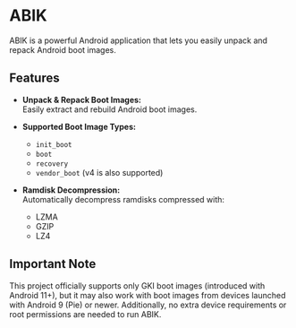 # ABIK

ABIK is a powerful Android application that lets you easily unpack and repack Android boot images.

## Features

- **Unpack & Repack Boot Images:**  
  Easily extract and rebuild Android boot images.
  
- **Supported Boot Image Types:**  
  - `init_boot`  
  - `boot`  
  - `recovery`  
  - `vendor_boot` (v4 is also supported)
  
- **Ramdisk Decompression:**  
  Automatically decompress ramdisks compressed with:  
  - LZMA
  - GZIP
  - LZ4

## Important Note

This project officially supports only GKI boot images (introduced with Android 11+), but it may also work with boot images from devices launched with Android 9 (Pie) or newer. Additionally, no extra device requirements or root permissions are needed to run ABIK.
